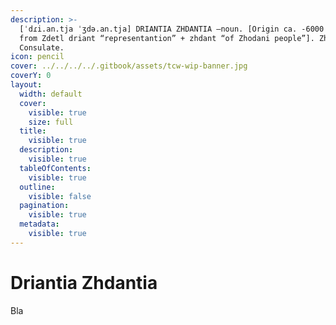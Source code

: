 ```yaml
---
description: >-
  [ˈdɾi.an.tja ˈʒdə.an.tja] DRIANTIA ZHDANTIA –noun. [Origin ca. -6000 Imperial,
  from Zdetl driant “representantion” + zhdant “of Zhodani people”]. Zhodani
  Consulate.
icon: pencil
cover: ../../../../.gitbook/assets/tcw-wip-banner.jpg
coverY: 0
layout:
  width: default
  cover:
    visible: true
    size: full
  title:
    visible: true
  description:
    visible: true
  tableOfContents:
    visible: true
  outline:
    visible: false
  pagination:
    visible: true
  metadata:
    visible: true
---
```


# Driantia Zhdantia

Bla
